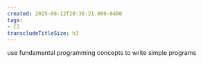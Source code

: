 ```yaml
---
created: 2025-08-12T20:36:21.000-0400
tags:
- C2
transcludeTitleSize: h3
---
```


use fundamental programming concepts to write simple programs